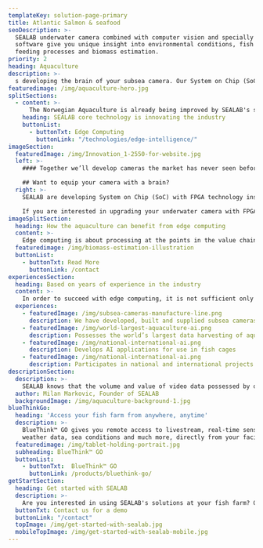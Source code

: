 ```yaml
---
templateKey: solution-page-primary
title: Atlantic Salmon & seafood
seoDescription: >-
  SEALAB underwater camera combined with computer vision and specially developed
  software give you unique insight into environmental conditions, fish welfare,
  feeding processes and biomass estimation.  
priority: 2
heading: Aquaculture
description: >-
  s developing the brain of your subsea camera. Our System on Chip (SoC) can be customised for different cameras, and remotely reprogrammed to perform even more advanced tasks.
featuredimage: /img/aquaculture-hero.jpg
splitSections:
  - content: >-
      The Norwegian Aquaculture is already being improved by SEALAB's solutions through sharp images which in turn provides a better basis for the customer. And now comes many new innovations thanks to our unique edge computing technology combined with smart 2D and 3D subsea cameras: measuring stress in fish, better lining regime, monitoring the entire state of the cage. All of this helps to reduce losses and can provide a better survival rate. The economic benefits are increased at the farms while managing to reduce the environmental impact caused by salmon feeding.
    heading: SEALAB core technology is innovating the industry
    buttonList: 
      - buttonTxt: Edge Computing
        buttonLink: "/technologies/edge-intelligence/"
imageSection:
  featuredImage: /img/Innovation_1-2550-for-website.jpg
  left: >-
    #### Together we’ll develop cameras the market has never seen before

    ## Want to equip your camera with a brain?
  right: >-
    SEALAB are developing System on Chip (SoC) with FPGA technology inside that fulfil the most demanding computer vision and AI tasks. The on-chip processing gets past challenges around massive data generation and poor image quality by doing the processing in the camera unit itself. Our system on chip can be customised for different cameras, and remotely reprogrammed to perform even more advanced tasks.

    If you are interested in upgrading your underwater camera with FPGA technology from SEALAB, contact us for a meeting.
imageSplitSection:
  heading: How the aquaculture can benefit from edge computing
  content: >-
    Edge computing is about processing at the points in the value chain where it is useful and efficient. Machine vision and Artificial Intelligence require a data volume, data quality, and frequency that challenge earlier paradigms such as cloud computing. Instead of transporting all data to the cloud, important processing is done at the edge. A AI application that could benefit from this is biomass estimation.
  featuredimage: /img/biomass-estimation-illustration
  buttonList: 
    - buttonTxt: Read More
      buttonLink: /contact
experiencesSection:
  heading: Based on years of experience in the industry
  content: >-
    In order to succeed with edge computing, it is not sufficient only being capable of programming the FPGA, understanding the industry and which problems the chip should solve is just as important. SEALAB is uniquely positioned for solving this task because: 
  experiences: 
    - featuredImage: /img/subsea-cameras-manufacture-line.png
      description: We have developed, built and supplied subsea cameras for years
    - featuredImage: /img/world-largest-aquaculture-ai.png
      description: Possesses the world’s largest data harvesting of aquaculture images for AI
    - featuredImage: /img/national-international-ai.png
      description: Develops AI applications for use in fish cages
    - featuredImage: /img/national-international-ai.png
      description: Participates in national and international projects focusing on AI, machine learning, video distribution and 5G
descriptionSection:
  description: >-
    SEALAB knows that the volume and value of video data possessed by our customers offers significant potential to generate new insights. Artificial intelligence is the key to unlocking these insights.
  author: Milan Markovic, Founder of SEALAB
  backgroundImage: /img/aquaculture-background-1.jpg
blueThinkGo:
  heading: 'Access your fish farm from anywhere, anytime'
  description: >-
    BlueThink™ GO gives you remote access to livestream, real-time sensor data,
    weather data, sea conditions and much more, directly from your facility.
  featuredimage: /img/tablet-holding-portrait.jpg
  subheading: BlueThink™ GO
  buttonList:
    - buttonTxt:  BlueThink™ GO
      buttonLink: /products/bluethink-go/
getStartSection:
  heading: Get started with SEALAB
  description: >-
    Are you interested in using SEALAB's solutions at your fish farm? Or would you like to hear more about some of the products? Do not hesitate to contact us.
  buttonTxt: Contact us for a demo
  buttonLink: "/contact"
  topImage: /img/get-started-with-sealab.jpg
  mobileTopImage: /img/get-started-with-sealab-mobile.jpg
---
```


